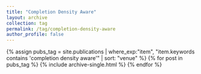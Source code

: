 ```yaml
---
title: "Completion Density Aware"
layout: archive
collection: tag
permalink: /tag/completion-density-aware
author_profile: false
---
```


{% assign pubs_tag = site.publications | where_exp:"item", "item.keywords contains 'completion density aware'" | sort: "venue" %}
{% for post in pubs_tag %}
  {% include archive-single.html %}
{% endfor %}